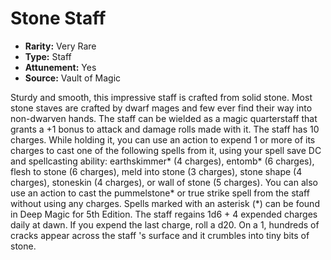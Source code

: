 # Stone Staff

- **Rarity:** Very Rare
- **Type:** Staff
- **Attunement:** Yes
- **Source:** Vault of Magic

Sturdy and smooth, this impressive staff is crafted from solid stone. Most stone staves are crafted by dwarf mages and few ever find their way into non-dwarven hands. The staff can be wielded as a magic quarterstaff that grants a +1 bonus to attack and damage rolls made with it. The staff has 10 charges. While holding it, you can use an action to expend 1 or more of its charges to cast one of the following spells from it, using your spell save DC and spellcasting ability: earthskimmer* (4 charges), entomb* (6 charges), flesh to stone (6 charges), meld into stone (3 charges), stone shape (4 charges), stoneskin (4 charges), or wall of stone (5 charges). You can also use an action to cast the pummelstone* or true strike spell from the staff without using any charges. Spells marked with an asterisk (*) can be found in Deep Magic for 5th Edition. The staff regains 1d6 + 4 expended charges daily at dawn. If you expend the last charge, roll a d20. On a 1, hundreds of cracks appear across the staff 's surface and it crumbles into tiny bits of stone.
